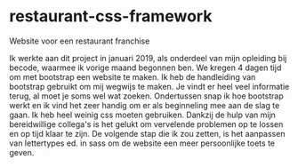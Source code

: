 # restaurant-css-framework
Website voor een restaurant franchise

Ik werkte aan dit project in januari 2019, als onderdeel van mijn opleiding bij becode, waarmee ik vorige maand begonnen ben.
We kregen 4 dagen tijd om met bootstrap een website te maken.
Ik heb de handleiding van bootstrap gebruikt om mij wegwijs te maken. Je vindt er heel veel informatie terug, al moet je soms wel wat zoeken. Ondertussen snap ik hoe bootstrap werkt en ik vind het zeer handig om er als beginneling mee aan de slag te gaan.
Ik heb heel weinig css moeten gebruiken.
Dankzij de hulp van mijn bereidwillige collega's is het gelukt om vervelende problemen op te lossen en op tijd klaar te zijn.
De volgende stap die ik zou zetten, is het aanpassen van lettertypes ed. in sass om de website een meer persoonlijke toets te geven.






